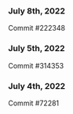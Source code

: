 ### July 8th, 2022

Commit #222348

### July 5th, 2022

Commit #314353


### July 4th, 2022

Commit #72281
